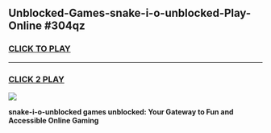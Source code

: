 
## Unblocked-Games-snake-i-o-unblocked-Play-Online #304qz
<h3>
<a href="https://news.freeplayer.one?title=snake-i-o-unblocked&ref=3">CLICK TO PLAY</a></h3>
<hr>

<h3>
<a href="https://news.freeplayer.one?title=snake-i-o-unblocked&ref=3">CLICK 2 PLAY</a>
  
</h3>

<a href="https://news.freeplayer.one?title=snake-i-o-unblocked&ref=3"><img src="https://clearcache.store/games.png"></a>


**snake-i-o-unblocked games unblocked: Your Gateway to Fun and Accessible Online Gaming**
